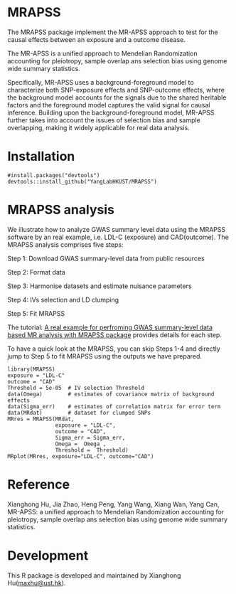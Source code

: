 # MRAPSS
The MRAPSS package implement the MR-APSS approach to test for the causal effects between an exposure and a outcome disease.

The MR-APSS is a unified approach to Mendelian Randomization accounting for pleiotropy, sample overlap ans selection bias using genome wide summary statistics.

Specifically, MR-APSS uses a background-foreground model to characterize both SNP-exposure effects and SNP-outcome effects, where the background model accounts for the signals due to the shared heritable factors and the foreground model captures the valid signal for causal inference. Building upon the background-foreground model, MR-APSS further takes into account the issues of selection bias and sample overlapping, making it widely applicable for real data analysis.


# Installation 
```{r}
#install.packages("devtools")
devtools::install_github("YangLabHKUST/MRAPSS")
```

# MRAPSS analysis
We illustrate how to analyze GWAS summary level data using the MRAPSS software by an real example, i.e. LDL-C (exposure) and CAD(outcome). The MRAPSS analysis comprises five steps:

 Step 1: Download GWAS summary-level data from public resources
 
 Step 2: Format data
 
 Step 3: Harmonise datasets and estimate nuisance parameters 
 
 Step 4: IVs selection and LD clumping 
 
 Step 5: Fit MRAPSS


The tutorial:  [A real example for perfroming GWAS summary-level data based MR analysis with MRAPSS package](https://github.com/hxh0504/MRAPSS/blob/master/Turtorial.pdf) provides details for each step.

To have a quick look at the MRAPSS, you can skip Steps 1-4 and directly jump to Step 5 to fit MRAPSS using the outputs we have prepared.
```{r}
library(MRAPSS)
exposure = "LDL-C"
outcome = "CAD"
Threshold = 5e-05  # IV selection Threshold
data(Omega)        # estimates of covariance matrix of background effects
data(Sigma_err)    # estimates of correlation matrix for error term
data(MRdat)        # dataset for clumped SNPs
MRres = MRAPSS(MRdat,
               exposure = "LDL-C",
               outcome = "CAD",
               Sigma_err = Sigma_err,
               Omega =  Omega ,
               Threshold =  Threshold)
MRplot(MRres, exposure="LDL-C", outcome="CAD")
```


# Reference
Xianghong Hu, Jia Zhao, Heng Peng, Yang Wang, Xiang Wan, Yang Can, MR-APSS: a unified approach to Mendelian Randomization accounting for pleiotropy, sample overlap ans selection bias using genome wide summary statistics.

# Development
This R package is developed and maintained by Xianghong Hu(maxhu@ust.hk). 
